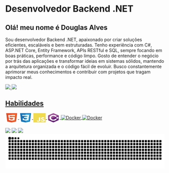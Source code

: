 <h1>Desenvolvedor Backend .NET</h1>
<h2>Olá! meu nome é Douglas Alves</h2>
<p>Sou desenvolvedor Backend .NET, apaixonado por criar soluções eficientes, escaláveis e bem estruturadas. Tenho experiência com C#, ASP.NET Core, Entity Framework, APIs RESTful e SQL, sempre focando em boas práticas, performance e código limpo. Gosto de entender o negócio por trás das aplicações e transformar ideias em sistemas sólidos, mantendo a arquitetura organizada e o código fácil de evoluir. Busco constantemente aprimorar meus conhecimentos e contribuir com projetos que tragam impacto real.
</p>

<div>
  <a href="https://github.com/dglslvsbr">
  <img height="180em" src="https://github-readme-stats.vercel.app/api?username=dglslvsbr&show_icons=true&theme=dark&include_all_commits=true&count_private=true"/>
  <img height="180em" src="https://github-readme-stats.vercel.app/api/top-langs/?username=dglslvsbr&layout=compact&langs_count=16&theme=dark"/>
</div>
<div style="display: inline_block">
  <h2>Habilidades</h2>
  <img align="center" alt="HTML" height="30" width="40" src="https://raw.githubusercontent.com/devicons/devicon/master/icons/html5/html5-original.svg">
  <img align="center" alt="CSS" height="30" width="40" src="https://raw.githubusercontent.com/devicons/devicon/master/icons/css3/css3-original.svg">
  <img align="center" alt="JS" height="30" width="40" src="https://raw.githubusercontent.com/devicons/devicon/master/icons/javascript/javascript-plain.svg">
  <img align="center" alt="Csharp" height="30" width="40" src="https://raw.githubusercontent.com/devicons/devicon/master/icons/csharp/csharp-original.svg">
  <img align="center" alt="Docker" height="30" width="100" src="https://img.shields.io/badge/docker-%230db7ed.svg?style=for-the-badge&logo=docker&logoColor=white">
  <img align="center" alt="Docker" height="30" width="100" src="https://img.shields.io/badge/.NET-5C2D91?style=for-the-badge&logo=.net&logoColor=white">
</div>

<br>
    
<div> 
  <a href="https://instagram.com/dglslvsbr" target="_blank"><img src="https://img.shields.io/badge/Instagram-E4405F?style=for-the-badge&logo=instagram&logoColor=white" target="_blank"></a>
  <a href="mailto:dglslvsbr@gmail.com"><img src="https://img.shields.io/badge/Gmail-D14836?style=for-the-badge&logo=gmail&logoColor=white" target="_blank"></a>
  <a href="https://www.linkedin.com/in/dglslvsbr" target="_blank"><img src="https://img.shields.io/badge/-LinkedIn-%230077B5?style=for-the-badge&logo=linkedin&logoColor=white" target="_blank"></a> 
</div>

<picture align="center">
  <source media="(prefers-color-scheme: dark)" srcset="https://raw.githubusercontent.com/dglslvsbr/dglslvsbr/output/github-contribution-grid-snake-dark.svg">
  <source media="(prefers-color-scheme: light)" srcset="https://raw.githubusercontent.com/dglslvsbr/dglslvsbr/output/github-contribution-grid-snake-dark.svg">
  <img align="center" alt="github contribution grid snake animation" src="https://raw.githubusercontent.com/dglslvsbr/dglslvsbr/output/github-contribution-grid-snake.svg">
</picture>
